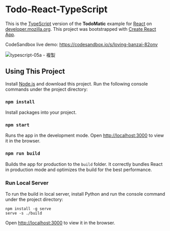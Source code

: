 # Todo-React-TypeScript

This is the [TypeScript](https://www.typescriptlang.org/) version of the **TodoMatic** example for [React](https://reactjs.org/) on [developer.mozilla.org](https://developer.mozilla.org/en-US/docs/Learn/Tools_and_testing/Client-side_JavaScript_frameworks/React_getting_started). This project was bootstrapped with [Create React App](https://github.com/facebook/create-react-app).

CodeSandbox live demo: https://codesandbox.io/s/loving-banzai-82onv

![typescript-05a - 複製](https://user-images.githubusercontent.com/44191076/142338371-3e10b3c5-d68d-41b8-836a-0b15471e2fa7.png)

## Using This Project

Install [Node.js](https://nodejs.org/en/download/) and download this project. Run the following console commands under the project directory:

### `npm install`

Install packages into your project.

### `npm start`

Runs the app in the development mode. Open [http://localhost:3000](http://localhost:3000) to view it in the browser.

### `npm run build`

Builds the app for production to the `build` folder. It correctly bundles React in production mode and optimizes the build for the best performance.

### Run Local Server

To run the build in local server, install Python and run the console command under the project directory:

```
npm install -g serve
serve -s ./build
```

Open [http://localhost:3000](http://localhost:3000) to view it in the browser.
